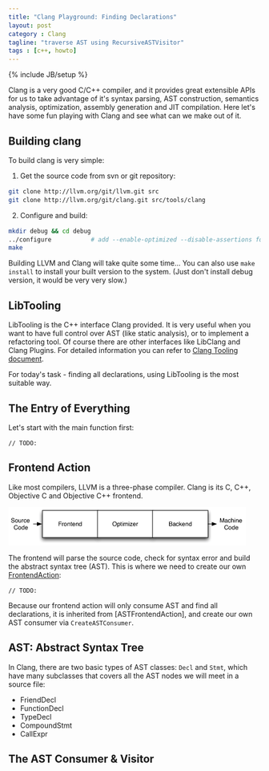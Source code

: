 ```yaml
---
title: "Clang Playground: Finding Declarations"
layout: post
category : Clang
tagline: "traverse AST using RecursiveASTVisitor"
tags : [c++, howto]
---
```

{% include JB/setup %}

Clang is a very good C/C++ compiler, and it provides great extensible APIs for
us to take advantage of it's syntax parsing, AST construction, semantics
analysis, optimization, assembly generation and JIT compilation. Here let's have
some fun playing with Clang and see what can we make out of it.

## Building clang

To build clang is very simple:

1. Get the source code from svn or git repository:

```bash
git clone http://llvm.org/git/llvm.git src
git clone http://llvm.org/git/clang.git src/tools/clang
```

2. Configure and build:

```bash
mkdir debug && cd debug
../configure           # add --enable-optimized --disable-assertions for release build
make
```

Building LLVM and Clang will take quite some time... You can also use
`make install` to install your built version to the system. (Just don't install
debug version, it would be very very slow.)

## LibTooling

LibTooling is the C++ interface Clang provided. It is very useful when you want
to have full control over AST (like static analysis), or to implement a
refactoring tool. Of course there are other interfaces like LibClang and Clang
Plugins. For detailed information you can refer to [Clang Tooling document].

For today's task - finding all declarations, using LibTooling is the most
suitable way.

## The Entry of Everything

Let's start with the main function first:

```
// TODO:
```

## Frontend Action

Like most compilers, LLVM is a three-phase compiler. Clang is its C, C++,
Objective C and Objective C++ frontend.

![LLVM three-phase structure]

The frontend will parse the source code, check for syntax error and build the
abstract syntax tree (AST). This is where we need to create our own [FrontendAction]:

```
// TODO:
```

Because our frontend action will only consume AST and find all declarations, it
is inherited from [ASTFrontendAction], and create our own AST consumer via
`CreateASTConsumer`.

## AST: Abstract Syntax Tree

In Clang, there are two basic types of AST classes: `Decl` and `Stmt`, which
have many subclasses that covers all the AST nodes we will meet in a source
file:

* FriendDecl
* FunctionDecl
* TypeDecl
* CompoundStmt
* CallExpr

## The AST Consumer & Visitor

[LLVM three-phase structure]:/assets/posts/clang-playground-finding-declarations/llvm-three-phase-structure.gif
[Clang Tooling document]:http://clang.llvm.org/docs/Tooling.html
[FrontendAction]:http://clang.llvm.org/doxygen/classclang_1_1FrontendAction.html

